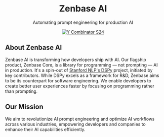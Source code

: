 <div align="center">
  <h1>Zenbase AI</h1>
  <p>Automating prompt engineering for production AI</p>
  <div>
    <a href="#"><img src="https://img.shields.io/badge/Y%20Combinator-S24-orange?style=flat-square" alt="Y Combinator S24"></a>
  </div>
</div>

## About Zenbase AI

Zenbase AI is transforming how developers ship with AI. Our flagship product, Zenbase Core, is a library for programming — not prompting — AI in production. It's a spin-out of [Stanford NLP's DSPy](https://github.com/stanfordnlp/dspy) project, initiated by key contributors. While DSPy excels as a framework for R&D, Zenbase aims to be its counterpart for software engineering. We enable developers to create better user experiences faster by focusing on programming rather than prompting.

## Our Mission

We aim to revolutionize AI prompt engineering and optimize AI workflows across various industries, empowering developers and companies to enhance their AI capabilities efficiently.